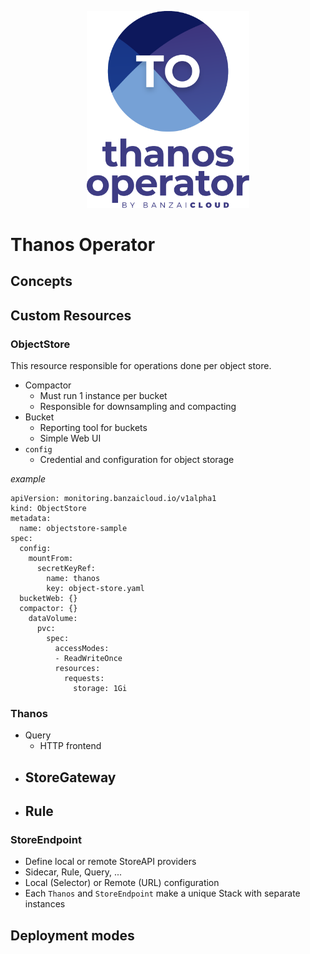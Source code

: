 <p align="center"><img src="./img/logo/thanos_operator_vertical.svg" width="260"></p>
<p align="center">

# Thanos Operator
 
## Concepts
 
## Custom Resources

### ObjectStore

This resource responsible for operations done per object store.
- Compactor
  - Must run 1 instance per bucket
  - Responsible for downsampling and compacting
- Bucket
  - Reporting tool for buckets
  - Simple Web UI
- `config`
  - Credential and configuration for object storage

*example*
```
apiVersion: monitoring.banzaicloud.io/v1alpha1
kind: ObjectStore
metadata:
  name: objectstore-sample
spec:
  config:
    mountFrom:
      secretKeyRef:
        name: thanos
        key: object-store.yaml
  bucketWeb: {}
  compactor: {}
    dataVolume:
      pvc:
        spec:
          accessModes:
          - ReadWriteOnce
          resources:
            requests:
              storage: 1Gi
```

### Thanos

- Query
  - HTTP frontend
- StoreGateway
  - 
- Rule
  - 
  
### StoreEndpoint
- Define local or remote StoreAPI providers
- Sidecar, Rule, Query, ...
- Local (Selector) or Remote (URL) configuration
- Each `Thanos` and `StoreEndpoint` make a unique Stack with separate instances

## Deployment modes